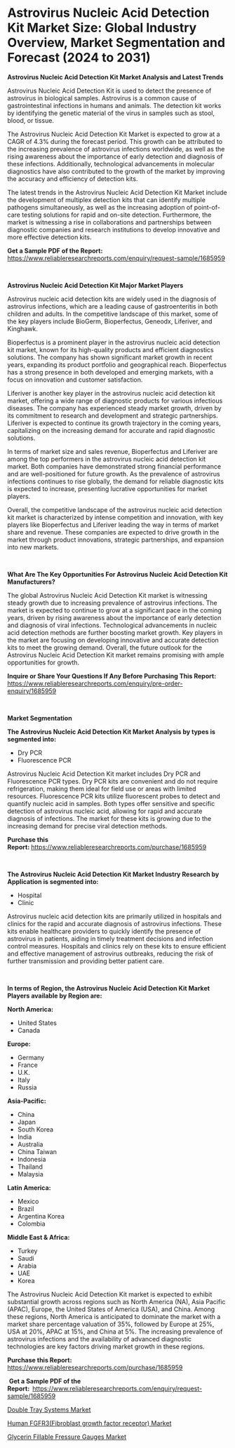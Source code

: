 <p><h1>Astrovirus Nucleic Acid Detection Kit Market Size: Global Industry Overview, Market Segmentation and Forecast (2024 to 2031)</h1></p><p><strong>Astrovirus Nucleic Acid Detection Kit Market Analysis and Latest Trends</strong></p>
<p><p>Astrovirus Nucleic Acid Detection Kit is used to detect the presence of astrovirus in biological samples. Astrovirus is a common cause of gastrointestinal infections in humans and animals. The detection kit works by identifying the genetic material of the virus in samples such as stool, blood, or tissue.</p><p>The Astrovirus Nucleic Acid Detection Kit Market is expected to grow at a CAGR of 4.3% during the forecast period. This growth can be attributed to the increasing prevalence of astrovirus infections worldwide, as well as the rising awareness about the importance of early detection and diagnosis of these infections. Additionally, technological advancements in molecular diagnostics have also contributed to the growth of the market by improving the accuracy and efficiency of detection kits.</p><p>The latest trends in the Astrovirus Nucleic Acid Detection Kit Market include the development of multiplex detection kits that can identify multiple pathogens simultaneously, as well as the increasing adoption of point-of-care testing solutions for rapid and on-site detection. Furthermore, the market is witnessing a rise in collaborations and partnerships between diagnostic companies and research institutions to develop innovative and more effective detection kits.</p></p>
<p><strong>Get a Sample PDF of the Report:&nbsp;</strong> <a href="https://www.reliableresearchreports.com/enquiry/request-sample/1685959">https://www.reliableresearchreports.com/enquiry/request-sample/1685959</a></p>
<p>&nbsp;</p>
<p><strong>Astrovirus Nucleic Acid Detection Kit Major Market Players</strong></p>
<p><p>Astrovirus nucleic acid detection kits are widely used in the diagnosis of astrovirus infections, which are a leading cause of gastroenteritis in both children and adults. In the competitive landscape of this market, some of the key players include BioGerm, Bioperfectus, Geneodx, Liferiver, and Kinghawk.</p><p>Bioperfectus is a prominent player in the astrovirus nucleic acid detection kit market, known for its high-quality products and efficient diagnostics solutions. The company has shown significant market growth in recent years, expanding its product portfolio and geographical reach. Bioperfectus has a strong presence in both developed and emerging markets, with a focus on innovation and customer satisfaction.</p><p>Liferiver is another key player in the astrovirus nucleic acid detection kit market, offering a wide range of diagnostic products for various infectious diseases. The company has experienced steady market growth, driven by its commitment to research and development and strategic partnerships. Liferiver is expected to continue its growth trajectory in the coming years, capitalizing on the increasing demand for accurate and rapid diagnostic solutions.</p><p>In terms of market size and sales revenue, Bioperfectus and Liferiver are among the top performers in the astrovirus nucleic acid detection kit market. Both companies have demonstrated strong financial performance and are well-positioned for future growth. As the prevalence of astrovirus infections continues to rise globally, the demand for reliable diagnostic kits is expected to increase, presenting lucrative opportunities for market players.</p><p>Overall, the competitive landscape of the astrovirus nucleic acid detection kit market is characterized by intense competition and innovation, with key players like Bioperfectus and Liferiver leading the way in terms of market share and revenue. These companies are expected to drive growth in the market through product innovations, strategic partnerships, and expansion into new markets.</p></p>
<p>&nbsp;</p>
<p><strong>What Are The Key Opportunities For Astrovirus Nucleic Acid Detection Kit Manufacturers?</strong></p>
<p><p>The global Astrovirus Nucleic Acid Detection Kit market is witnessing steady growth due to increasing prevalence of astrovirus infections. The market is expected to continue to grow at a significant pace in the coming years, driven by rising awareness about the importance of early detection and diagnosis of viral infections. Technological advancements in nucleic acid detection methods are further boosting market growth. Key players in the market are focusing on developing innovative and accurate detection kits to meet the growing demand. Overall, the future outlook for the Astrovirus Nucleic Acid Detection Kit market remains promising with ample opportunities for growth.</p></p>
<p><strong>Inquire or Share Your Questions If Any Before Purchasing This Report:</strong> <a href="https://www.reliableresearchreports.com/enquiry/pre-order-enquiry/1685959">https://www.reliableresearchreports.com/enquiry/pre-order-enquiry/1685959</a></p>
<p>&nbsp;</p>
<p><strong>Market Segmentation</strong></p>
<p><strong>The Astrovirus Nucleic Acid Detection Kit Market Analysis by types is segmented into:</strong></p>
<p><ul><li>Dry PCR</li><li>Fluorescence PCR</li></ul></p>
<p><p>Astrovirus Nucleic Acid Detection Kit market includes Dry PCR and Fluorescence PCR types. Dry PCR kits are convenient and do not require refrigeration, making them ideal for field use or areas with limited resources. Fluorescence PCR kits utilize fluorescent probes to detect and quantify nucleic acid in samples. Both types offer sensitive and specific detection of astrovirus nucleic acid, allowing for rapid and accurate diagnosis of infections. The market for these kits is growing due to the increasing demand for precise viral detection methods.</p></p>
<p><strong>Purchase this Report:&nbsp;</strong><a href="https://www.reliableresearchreports.com/purchase/1685959">https://www.reliableresearchreports.com/purchase/1685959</a></p>
<p>&nbsp;</p>
<p><strong>The Astrovirus Nucleic Acid Detection Kit Market Industry Research by Application is segmented into:</strong></p>
<p><ul><li>Hospital</li><li>Clinic</li></ul></p>
<p><p>Astrovirus nucleic acid detection kits are primarily utilized in hospitals and clinics for the rapid and accurate diagnosis of astrovirus infections. These kits enable healthcare providers to quickly identify the presence of astrovirus in patients, aiding in timely treatment decisions and infection control measures. Hospitals and clinics rely on these kits to ensure efficient and effective management of astrovirus outbreaks, reducing the risk of further transmission and providing better patient care.</p></p>
<p>&nbsp;</p>
<p><strong>In terms of Region, the Astrovirus Nucleic Acid Detection Kit Market Players available by Region are:</strong></p>
<p>
    <p> <strong> North America: </strong>
        <ul>
            <li>United States</li>
            <li>Canada</li>
        </ul>
        </p> 
    <p> <strong> Europe: </strong>
        <ul>
            <li>Germany</li>
            <li>France</li>
            <li>U.K.</li>
            <li>Italy</li>
            <li>Russia</li>
        </ul>
        </p> 
    <p> <strong> Asia-Pacific: </strong>
        <ul>
            <li>China</li>
            <li>Japan</li>
            <li>South Korea</li>
            <li>India</li>
            <li>Australia</li>
            <li>China Taiwan</li>
            <li>Indonesia</li>
            <li>Thailand</li>
            <li>Malaysia</li>
        </ul>
        </p> 
    <p> <strong> Latin America: </strong>
        <ul>
            <li>Mexico</li>
            <li>Brazil</li>
            <li>Argentina Korea</li>
            <li>Colombia</li>
        </ul>
        </p> 
    <p> <strong> Middle East & Africa: </strong>
        <ul>
            <li>Turkey</li>
            <li>Saudi</li>
            <li>Arabia</li>
            <li>UAE</li>
            <li>Korea</li>
        </ul>
    </p>
    </p>
<p><p>The Astrovirus Nucleic Acid Detection Kit market is expected to exhibit substantial growth across regions such as North America (NA), Asia Pacific (APAC), Europe, the United States of America (USA), and China. Among these regions, North America is anticipated to dominate the market with a market share percentage valuation of 35%, followed by Europe at 25%, USA at 20%, APAC at 15%, and China at 5%. The increasing prevalence of astrovirus infections and the availability of advanced diagnostic technologies are key factors driving market growth in these regions.</p></p>
<p><strong>Purchase this Report: </strong><a href="https://www.reliableresearchreports.com/purchase/1685959">https://www.reliableresearchreports.com/purchase/1685959</a></p>
<p>&nbsp;<strong>Get a Sample PDF of the Report:&nbsp;&nbsp;</strong><a href="https://www.reliableresearchreports.com/enquiry/request-sample/1685959">https://www.reliableresearchreports.com/enquiry/request-sample/1685959</a></p>
<p><strong></strong></p>
<p><p><a href="https://issuu.com/reportprime-2/docs/double-tray-systems-market-size-2030.pptx">Double Tray Systems Market</a></p><p><a href="https://github.com/GroverBarry/Market-Research-Report-List-4/blob/main/human-fgfr3fibroblast-growth-factor-receptor-market.md">Human FGFR3(Fibroblast growth factor receptor) Market</a></p><p><a href="https://issuu.com/reportprime-2/docs/glycerin-fillable-fressure-gauges-market-size-2030">Glycerin Fillable Fressure Gauges Market</a></p></p>